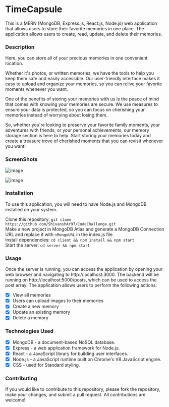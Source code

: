 # TimeCapsule

This is a MERN (MongoDB, Express.js, React.js, Node.js) web application that allows users to store their favorite memories in one place. The application allows users to create, read, update, and delete their memories.

### Description
Here, you can store all of your precious memories in one convenient location.

Whether it's photos, or written memories, we have the tools to help you keep them safe and easily accessible. Our user-friendly interface makes it easy to upload and organize your memories, so you can relive your favorite moments whenever you want.

One of the benefits of storing your memories with us is the peace of mind that comes with knowing your memories are secure. We use measures to ensure your data is protected, so you can focus on cherishing your memories instead of worrying about losing them.

So, whether you're looking to preserve your favorite family moments, your adventures with friends, or your personal achievements, our memory storage section is here to help. Start storing your memories today and create a treasure trove of cherished moments that you can revisit whenever you want!

### ScreenShots

![image](https://user-images.githubusercontent.com/96040322/229309891-32e182b0-e716-49cf-9eaf-b9d124b23c08.png)

![image](https://user-images.githubusercontent.com/96040322/229309792-3d2ad1d4-6ba4-4920-b8e6-5fd9c6d82712.png)


### Installation
To use this application, you will need to have Node.js and MongoDB installed on your system.

Clone this repository: `git clone https://github.com/ShivanshAr97/CodeChallenge.git`</br>
Make a new project in MongoDB Atlas and generate a MongoDB Connection URL and replace it with `<MongoURL` in the index.js file </br>
Install dependencies: `cd client && npm install && npm start` </br>
Start the server: `cd server && npm start`

### Usage
Once the server is running, you can access the application by opening your web browser and navigating to http://localhost:3000. The backend will be running on http://localhost:5000/posts, which can be used to access the post array. The application allows users to perform the following actions:

- [x] View all memories </br>
- [x] Users can upload images to their memories</br>
- [x] Create a new memory</br>
- [x] Update an existing memory</br>
- [x] Delete a memory</br>

### Technologies Used
- [x] MongoDB - a document-based NoSQL database.</br>
- [x] Express - a web application framework for Node.js.</br>
- [x] React - a JavaScript library for building user interfaces.</br>
- [x] Node.js - a JavaScript runtime built on Chrome's V8 JavaScript engine.</br>
- [x] CSS - used for Standard styling.</br>

### Contributing
If you would like to contribute to this repository, please fork the repository, make your changes, and submit a pull request. All contributions are welcome!

